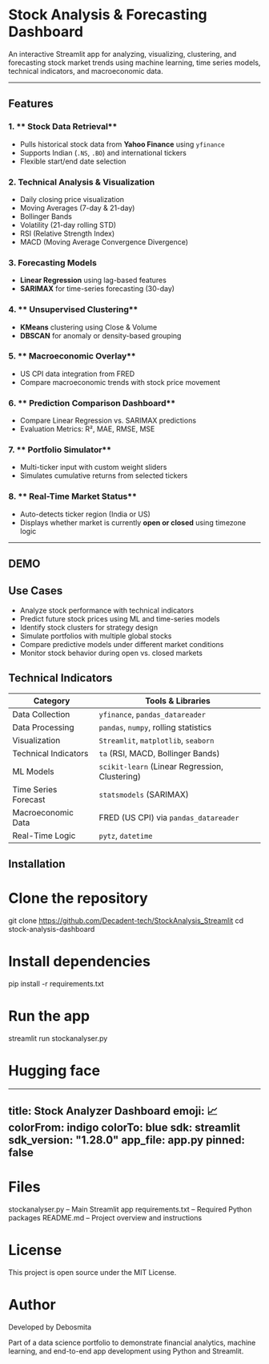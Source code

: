 #  Stock Analysis & Forecasting Dashboard

An interactive Streamlit app for analyzing, visualizing, clustering, and forecasting stock market trends using machine learning, time series models, technical indicators, and macroeconomic data.

---

##  Features

### 1. ** Stock Data Retrieval**
- Pulls historical stock data from **Yahoo Finance** using `yfinance`
- Supports Indian (`.NS`, `.BO`) and international tickers
- Flexible start/end date selection

### 2. **Technical Analysis & Visualization**
- Daily closing price visualization
- Moving Averages (7-day & 21-day)
- Bollinger Bands
- Volatility (21-day rolling STD)
- RSI (Relative Strength Index)
- MACD (Moving Average Convergence Divergence)

### 3. **Forecasting Models**
- **Linear Regression** using lag-based features
- **SARIMAX** for time-series forecasting (30-day)

### 4. ** Unsupervised Clustering**
- **KMeans** clustering using Close & Volume
- **DBSCAN** for anomaly or density-based grouping

### 5. ** Macroeconomic Overlay**
- US CPI data integration from FRED
- Compare macroeconomic trends with stock price movement

### 6. ** Prediction Comparison Dashboard**
- Compare Linear Regression vs. SARIMAX predictions
- Evaluation Metrics: R², MAE, RMSE, MSE

### 7. ** Portfolio Simulator**
- Multi-ticker input with custom weight sliders
- Simulates cumulative returns from selected tickers

### 8. ** Real-Time Market Status**
- Auto-detects ticker region (India or US)
- Displays whether market is currently **open or closed** using timezone logic

---
## DEMO


##  Use Cases
- Analyze stock performance with technical indicators
- Predict future stock prices using ML and time-series models
- Identify stock clusters for strategy design
- Simulate portfolios with multiple global stocks
- Compare predictive models under different market conditions
- Monitor stock behavior during open vs. closed markets

## Technical Indicators 

| Category             | Tools & Libraries                              |
| -------------------- | ---------------------------------------------- |
| Data Collection      | `yfinance`, `pandas_datareader`                |
| Data Processing      | `pandas`, `numpy`, rolling statistics          |
| Visualization        | `Streamlit`, `matplotlib`, `seaborn`           |
| Technical Indicators | `ta` (RSI, MACD, Bollinger Bands)              |
| ML Models            | `scikit-learn` (Linear Regression, Clustering) |
| Time Series Forecast | `statsmodels` (SARIMAX)                        |
| Macroeconomic Data   | FRED (US CPI) via `pandas_datareader`          |
| Real-Time Logic      | `pytz`, `datetime`                             |


## Installation 

# Clone the repository
git clone https://github.com/Decadent-tech/StockAnalysis_Streamlit
cd stock-analysis-dashboard

# Install dependencies
pip install -r requirements.txt

# Run the app
streamlit run stockanalyser.py

# Hugging face 
---
title: Stock Analyzer Dashboard
emoji: 📈
colorFrom: indigo
colorTo: blue
sdk: streamlit
sdk_version: "1.28.0"
app_file: app.py
pinned: false
---


# Files
stockanalyser.py – Main Streamlit app
requirements.txt – Required Python packages
README.md – Project overview and instructions

# License
This project is open source under the MIT License.

# Author
Developed by Debosmita

Part of a data science portfolio to demonstrate financial analytics, machine learning, and end-to-end app development using Python and Streamlit.
